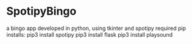 # SpotipyBingo
a bingo app developed in python, using tkinter and spotipy
required pip installs:
pip3 install spotipy
pip3 install flask
pip3 install playsound
